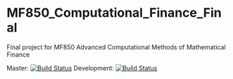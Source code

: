 # MF850_Computational_Finance_Final
Final project for MF850 Advanced Computational Methods of Mathematical Finance

Master: [![Build Status](https://travis-ci.org/myellen/MF850_Computational_Finance_Final.svg?branch=master)](https://travis-ci.org/myellen/MF850_Computational_Finance_Final)
Development: [![Build Status](https://travis-ci.org/myellen/MF850_Computational_Finance_Final.svg?branch=development)](https://travis-ci.org/myellen/MF850_Computational_Finance_Final)

